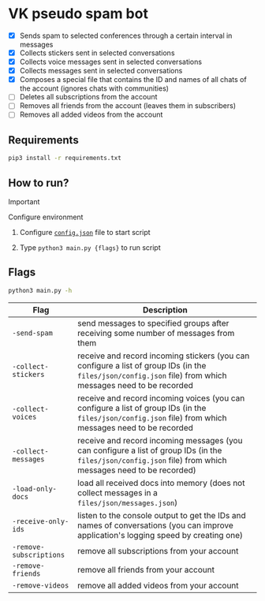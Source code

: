 # VK pseudo spam bot

- [x] Sends spam to selected conferences through a certain interval in messages
- [x] Collects stickers sent in selected conversations
- [x] Collects voice messages sent in selected conversations
- [x] Collects messages sent in selected conversations
- [x] Composes a special file that contains the ID and names of all chats of the account (ignores chats with communities)
- [ ] Deletes all subscriptions from the account
- [ ] Removes all friends from the account (leaves them in subscribers)
- [ ] Removes all added videos from the account

## Requirements
```bash
pip3 install -r requirements.txt
```

## How to run?

> [!IMPORTANT]
> Configure environment

1. Configure [```config.json```](https://github.com/93mmm/vk-pseudo-spam-bot/tree/master/files/json) file to start script

2. Type ```python3 main.py {flags}``` to run script

## Flags

```bash
python3 main.py -h
```



| Flag                    | Description                                                                                                                                                 |
|-------------------------|-------------------------------------------------------------------------------------------------------------------------------------------------------------|
| `-send-spam`            | send messages to specified groups after receiving some number of messages from them                                                                         |
| `-collect-stickers`     | receive and record incoming stickers (you can configure a list of group IDs (in the `files/json/config.json` file) from which messages need to be recorded  |
| `-collect-voices`       | receive and record incoming voices (you can configure a list of group IDs (in the `files/json/config.json` file) from which messages need to be recorded    |
| `-collect-messages`     | receive and record incoming messages (you can configure a list of group IDs (in the `files/json/config.json` file) from which messages need to be recorded) |
| `-load-only-docs`       | load all received docs into memory (does not collect messages in a `files/json/messages.json`)                                                              |
| `-receive-only-ids`     | listen to the console output to get the IDs and names of conversations (you can improve application's logging speed by creating one)                        |
| `-remove-subscriptions` | remove all subscriptions from your account                                                                                                                  |
| `-remove-friends`       | remove all friends from your account                                                                                                                        |
| `-remove-videos`        | remove all added videos from your account                                                                                                                   |
